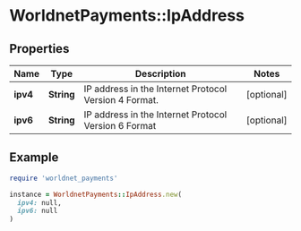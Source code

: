 # WorldnetPayments::IpAddress

## Properties

| Name | Type | Description | Notes |
| ---- | ---- | ----------- | ----- |
| **ipv4** | **String** | IP address in the Internet Protocol Version 4 Format. | [optional] |
| **ipv6** | **String** | IP address in the Internet Protocol Version 6 Format | [optional] |

## Example

```ruby
require 'worldnet_payments'

instance = WorldnetPayments::IpAddress.new(
  ipv4: null,
  ipv6: null
)
```

